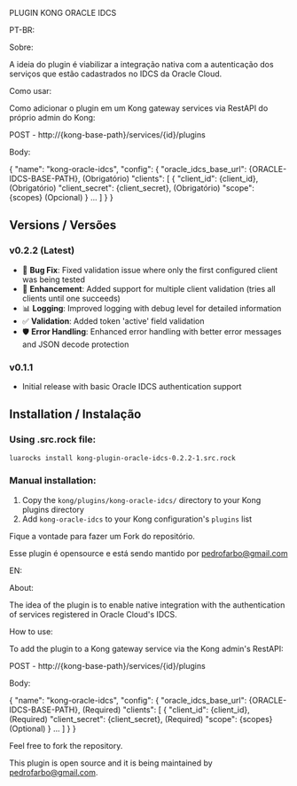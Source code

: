 PLUGIN KONG ORACLE IDCS

PT-BR: 

Sobre:

A ideia do plugin é viabilizar a integração nativa com a autenticação dos serviços que estão cadastrados no IDCS da Oracle Cloud.

Como usar: 

Como adicionar o plugin em um Kong gateway services via RestAPI do próprio admin do Kong: 

POST - http://{kong-base-path}/services/{id}/plugins

Body:

{
	"name": "kong-oracle-idcs",
	"config": {
		"oracle_idcs_base_url": {ORACLE-IDCS-BASE-PATH}, (Obrigatório)
		"clients": [
			{
				"client_id": {client_id}, (Obrigatório)
				"client_secret": {client_secret}, (Obrigatório)
				"scope": {scopes} (Opcional)
			}
	    ...
		]
	}
}

## Versions / Versões

### v0.2.2 (Latest)
- 🐛 **Bug Fix**: Fixed validation issue where only the first configured client was being tested
- 🚀 **Enhancement**: Added support for multiple client validation (tries all clients until one succeeds)
- 📊 **Logging**: Improved logging with debug level for detailed information
- ✅ **Validation**: Added token 'active' field validation
- 🛡️ **Error Handling**: Enhanced error handling with better error messages and JSON decode protection

### v0.1.1
- Initial release with basic Oracle IDCS authentication support

## Installation / Instalação

### Using .src.rock file:
```bash
luarocks install kong-plugin-oracle-idcs-0.2.2-1.src.rock
```

### Manual installation:
1. Copy the `kong/plugins/kong-oracle-idcs/` directory to your Kong plugins directory
2. Add `kong-oracle-idcs` to your Kong configuration's `plugins` list

Fique a vontade para fazer um Fork do repositório.

Esse plugin é opensource e está sendo mantido por pedrofarbo@gmail.com

EN: 

About:

The idea of the plugin is to enable native integration with the authentication of services registered in Oracle Cloud's IDCS.

How to use:

To add the plugin to a Kong gateway service via the Kong admin's RestAPI:

POST - http://{kong-base-path}/services/{id}/plugins

Body:

{
	"name": "kong-oracle-idcs",
	"config": {
		"oracle_idcs_base_url": {ORACLE-IDCS-BASE-PATH}, (Required)
		"clients": [
			{
				"client_id": {client_id}, (Required)
				"client_secret": {client_secret}, (Required)
				"scope": {scopes} (Optional)
			}
		...
		]
	}
}

Feel free to fork the repository.

This plugin is open source and it is being maintained by pedrofarbo@gmail.com.
